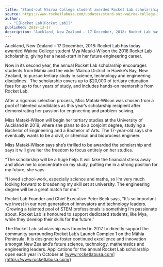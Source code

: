 ```yaml
---
title: "Stand-out Wairoa College student awarded Rocket Lab scholarship to pursue engineering future "
source: https://www.rocketlabusa.com/updates/stand-out-wairoa-college-student-awarded-rocket-lab-scholarship-to-pursue-engineering-future/
author:
  - "[[Rocket Lab|Rocket Lab]]"
published: 2018-12-17
description: "Auckland, New Zealand – 17 December, 2018: Rocket Lab has today awarded Wairoa College student Mya Mataki-Wilson the 2018 Rocket Lab scholarship, giving her a head-start in her future engineering career."
---
```

Auckland, New Zealand – 17 December, 2018: Rocket Lab has today awarded Wairoa College student Mya Mataki-Wilson the 2018 Rocket Lab scholarship, giving her a head-start in her future engineering career.

Now in its second year, the annual Rocket Lab scholarship encourages students from Māhia and the wider Wairoa District in Hawke’s Bay, New Zealand, to pursue tertiary study in science, technology and engineering disciplines.  The scholarship covers up to $20,000 of tertiary education fees for up to four years of study, and includes hands-on mentorship from Rocket Lab.

After a rigorous selection process, Miss Mataki-Wilson was chosen from a pool of talented candidates as this year’s scholarship recipient after demonstrating her passion for engineering and problem-solving.

Miss Mataki-Wilson will begin her tertiary studies at the University of Auckland in 2019, where she plans to do a conjoint degree, studying a Bachelor of Engineering and a Bachelor of Arts. The 17-year-old says she eventually wants to be a civil, or chemical and bioprocess engineer.

Miss Mataki-Wilson says she’s thrilled to be awarded the scholarship and says it will give her the freedom to focus entirely on her studies.

“The scholarship will be a huge help. It will take the financial stress away and allow me to concentrate on my study, putting me in a strong position for my future, she says.

“I loved school-work, especially science and maths, so I’m very much looking forward to broadening my skill set at university. The engineering degree will be a great match for me.”

Rocket Lab Founder and Chief Executive Peter Beck says, “It’s so important we invest in our next generation of innovators and technology leaders.  Growing a talented pool of STEM professionals is something I’m passionate about. Rocket Lab is honoured to support dedicated students, like Mya, while they develop their skills for the future.”

The Rocket Lab scholarship was founded in 2017 to directly support the community surrounding Rocket Lab’s Launch Complex 1 on the Māhia Peninsula. It is designed to foster continued excellence and innovation amongst New Zealand’s future science, technology, mathematics and engineering leaders. Applications for the annual Rocket Lab scholarship open each year in October at [www.rocketlabusa.com](https://www.rocketlabusa.com/)